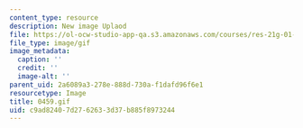```yaml
---
content_type: resource
description: New image Uplaod
file: https://ol-ocw-studio-app-qa.s3.amazonaws.com/courses/res-21g-01-kana-spring-2010/c9ad82407d2762633d37b885f8973244_0459.gif
file_type: image/gif
image_metadata:
  caption: ''
  credit: ''
  image-alt: ''
parent_uid: 2a6089a3-278e-888d-730a-f1dafd96f6e1
resourcetype: Image
title: 0459.gif
uid: c9ad8240-7d27-6263-3d37-b885f8973244
---
```

